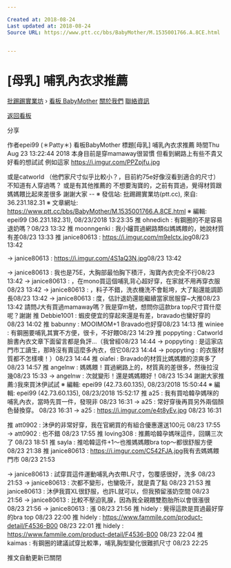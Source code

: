 ```yaml
---

Created at: 2018-08-24
Last updated at: 2018-08-24
Source URL: https://www.ptt.cc/bbs/BabyMother/M.1535001766.A.8CE.html


---
```


# [母乳] 哺乳內衣求推薦


[批踢踢實業坊](https://www.ptt.cc/bbs/) › [看板 BabyMother](https://www.ptt.cc/bbs/BabyMother/index.html) [關於我們](https://www.ptt.cc/about.html) [聯絡資訊](https://www.ptt.cc/contact.html)

[返回看板](https://www.ptt.cc/bbs/BabyMother/index.html)

分享

作者epei99 (＊Patty＊)
看板BabyMother
標題\[母乳\] 哺乳內衣求推薦
時間Thu Aug 23 13:22:44 2018
本身目前是穿mamaway很習慣 但看到網路上有些不貴又好看的想試試 例如這家 <https://i.imgur.com/PPZpjfu.jpg>

或是catworld （他們家尺寸似乎比較小？，目前約75e好像沒看到適合的尺寸） 不知道有人穿過嗎？ 或是有其他推薦的 不想要淘寶的，之前有買過，覺得材質跟媽媽餵比起來差很多 謝謝大家 -- ※ 發信站: 批踢踢實業坊(ptt.cc), 來自: 36.231.182.31 ※ 文章網址: <https://www.ptt.cc/bbs/BabyMother/M.1535001766.A.8CE.html> ※ 編輯: epei99 (36.231.182.31), 08/23/2018 13:23:35
推 ohnedich : 有鋼圈的不是容易退奶嗎？08/23 13:32
推 moonngenki : 我小嬸買過網路類似媽媽餵的，她說材質有差08/23 13:33
推 janice80613 : <https://i.imgur.com/m9eIctx.jpg>08/23 13:42

→ janice80613 : <https://i.imgur.com/4S1aQ3N.jpg>08/23 13:42

→ janice80613 : 我也是75E，大胸部最怕胸下積汗，淘寶內衣完全不行08/23 13:42
→ janice80613 : ，在mono買這個哺乳背心超好穿，在家就不用再穿衣服08/23 13:42
→ janice80613 : ，料子不錯，洗衣機洗不會鬆垮，大了點還能調節長08/23 13:42
→ janice80613 : 度，估計退奶還能繼續當家居服穿~大推08/23 13:42
請問J大有買過mamaway嗎？我是穿m號，想問你這款bra top尺寸買什麼呢？謝謝
推 Debbie1001 : 蝦皮便宜的穿起來還是有差，bravado也蠻好穿的08/23 14:02
推 babunny : MOOIMOM+1 Bravado也好穿08/23 14:13
推 winiee : 有鋼圈要哺乳其實不方便，很卡，不好餵08/23 14:29
推 poppyting : Catworld臉書內衣文章下面留言都是負評...（我曾經08/23 14:44
→ poppyting : 是這家店門市工讀生，那時沒有賣這麼多內衣，但它08/23 14:44
→ poppyting : 的衣服材質都不怎樣噢！）08/23 14:44
推 oiafei : Bravado的材質比媽媽餵的涼爽多了08/23 14:57
推 angelnw : 媽媽餵！買過網路上的，材質真的差很多，然後拉沒幾08/23 15:33
→ angelnw : 次就變形！還是媽媽餵好！08/23 15:34
謝謝大家推薦:)我來買沐伊試試 ※ 編輯: epei99 (42.73.60.135), 08/23/2018 15:50:44 ※ 編輯: epei99 (42.73.60.135), 08/23/2018 15:52:17
推 a25 : 我有買哈韓孕媽咪的哺乳內衣，當時先買一件，發現非 08/23 16:31
→ a25 : 常好穿後再買另外兩個顏色替換穿。 08/23 16:31
→ a25 : <https://i.imgur.com/e4t8yEv.jpg> 08/23 16:31

推 att0902 : 沐伊的非常好穿，我在官網買的有組合優惠還送100元 08/23 17:55
→ att0902 : 也不錯 08/23 17:55
推 loving308 : 推薦哈韓孕媽咪這件，回購三次了 08/23 18:51
推 sayla : 推哈韓這件+1～也推媽媽餵bra top～都很舒服方便 08/23 21:38
推 janice80613 : <https://i.imgur.com/C542FJA.jpg>我有去媽媽餵門市 08/23 21:53

→ janice80613 : 試穿買這件運動哺乳內衣帶L尺寸，包覆感很好，洗多 08/23 21:53
→ janice80613 : 次都不變形，也蠻吸汗，就是貴了點 08/23 21:53
推 janice80613 : 沐伊我買XL很舒服，也許L就可以，但我預留漲奶空間 08/23 21:56
→ janice80613 : 比較不壓迫乳腺，因為我全親餵雙胞胎所以會很漲很 08/23 21:56
→ janice80613 : 漲 08/23 21:56
推 hidely : 覺得這款是買過最好穿的bra top 08/23 22:00
推 hidely : <https://www.fammile.com/product-detail/F4536-B00> 08/23 22:01
推 hidely : <https://www.fammile.com/product-detail/F4536-B00> 08/23 22:04
推 kaimas : 有鋼圈的建議試穿比較準，哺乳胸型變化很難抓尺寸 08/23 22:25

推文自動更新已關閉

